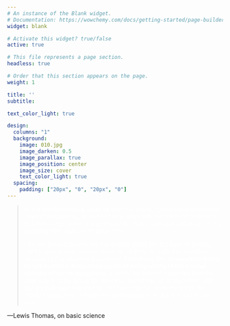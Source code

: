 ```yaml
---
# An instance of the Blank widget.
# Documentation: https://wowchemy.com/docs/getting-started/page-builder/
widget: blank

# Activate this widget? true/false
active: true

# This file represents a page section.
headless: true

# Order that this section appears on the page.
weight: 1

title: ''
subtitle:

text_color_light: true

design:
  columns: "1"
  background:
    image: 010.jpg
    image_darken: 0.5
    image_parallax: true
    image_position: center
    image_size: cover
    text_color_light: true
  spacing:
    padding: ["20px", "0", "20px", "0"]
---
```



> <span style="color:white">There are fascinating ideas all over the place, irresistible experiments beyond numbering, all sorts of new ways into the maze of problems. But every next move is unpredictable, every outcome uncertain. It is a puzzling time, but a very good time.</span> 
>
> <span style="color:white"> I do not know how you lay out orderly plans for this kind of activity, but I suppose you could find out by looking through the disorderly records of the past hundred years. **Somehow, the atmosphere has to be set so that a disquieting sense of being wrong is the normal attitude of the investigators.** It has to be taken for granted that the only way in is by riding the unencumbered human imagination, with the special rigor required for recognizing that something can be highly improbable, maybe almost impossible, and at the same time true.</span> 
   

—Lewis Thomas, on basic science